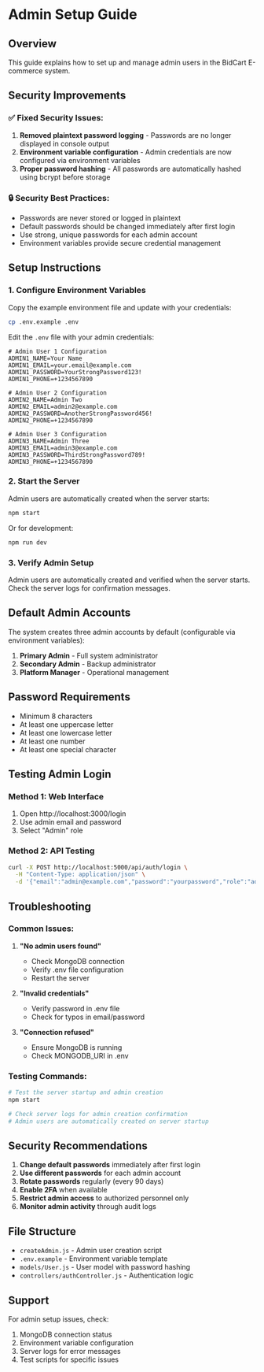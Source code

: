 # Admin Setup Guide

## Overview

This guide explains how to set up and manage admin users in the BidCart E-commerce system.

## Security Improvements

### ✅ Fixed Security Issues:
1. **Removed plaintext password logging** - Passwords are no longer displayed in console output
2. **Environment variable configuration** - Admin credentials are now configured via environment variables
3. **Proper password hashing** - All passwords are automatically hashed using bcrypt before storage

### 🔒 Security Best Practices:
- Passwords are never stored or logged in plaintext
- Default passwords should be changed immediately after first login
- Use strong, unique passwords for each admin account
- Environment variables provide secure credential management

## Setup Instructions

### 1. Configure Environment Variables

Copy the example environment file and update with your credentials:

```bash
cp .env.example .env
```

Edit the `.env` file with your admin credentials:

```env
# Admin User 1 Configuration
ADMIN1_NAME=Your Name
ADMIN1_EMAIL=your.email@example.com
ADMIN1_PASSWORD=YourStrongPassword123!
ADMIN1_PHONE=+1234567890

# Admin User 2 Configuration  
ADMIN2_NAME=Admin Two
ADMIN2_EMAIL=admin2@example.com
ADMIN2_PASSWORD=AnotherStrongPassword456!
ADMIN2_PHONE=+1234567890

# Admin User 3 Configuration
ADMIN3_NAME=Admin Three
ADMIN3_EMAIL=admin3@example.com
ADMIN3_PASSWORD=ThirdStrongPassword789!
ADMIN3_PHONE=+1234567890
```

### 2. Start the Server

Admin users are automatically created when the server starts:

```bash
npm start
```

Or for development:

```bash
npm run dev
```

### 3. Verify Admin Setup

Admin users are automatically created and verified when the server starts. Check the server logs for confirmation messages.

## Default Admin Accounts

The system creates three admin accounts by default (configurable via environment variables):

1. **Primary Admin** - Full system administrator
2. **Secondary Admin** - Backup administrator  
3. **Platform Manager** - Operational management

## Password Requirements

- Minimum 8 characters
- At least one uppercase letter
- At least one lowercase letter  
- At least one number
- At least one special character

## Testing Admin Login

### Method 1: Web Interface
1. Open http://localhost:3000/login
2. Use admin email and password
3. Select "Admin" role

### Method 2: API Testing
```bash
curl -X POST http://localhost:5000/api/auth/login \
  -H "Content-Type: application/json" \
  -d '{"email":"admin@example.com","password":"yourpassword","role":"admin"}'
```

## Troubleshooting

### Common Issues:

1. **"No admin users found"**
   - Check MongoDB connection
   - Verify .env file configuration
   - Restart the server

2. **"Invalid credentials"**  
   - Verify password in .env file
   - Check for typos in email/password

3. **"Connection refused"**
   - Ensure MongoDB is running
   - Check MONGODB_URI in .env

### Testing Commands:

```bash
# Test the server startup and admin creation
npm start

# Check server logs for admin creation confirmation
# Admin users are automatically created on server startup
```

## Security Recommendations

1. **Change default passwords** immediately after first login
2. **Use different passwords** for each admin account
3. **Rotate passwords** regularly (every 90 days)
4. **Enable 2FA** when available
5. **Restrict admin access** to authorized personnel only
6. **Monitor admin activity** through audit logs

## File Structure

- `createAdmin.js` - Admin user creation script
- `.env.example` - Environment variable template
- `models/User.js` - User model with password hashing
- `controllers/authController.js` - Authentication logic

## Support

For admin setup issues, check:
1. MongoDB connection status
2. Environment variable configuration
3. Server logs for error messages
4. Test scripts for specific issues
